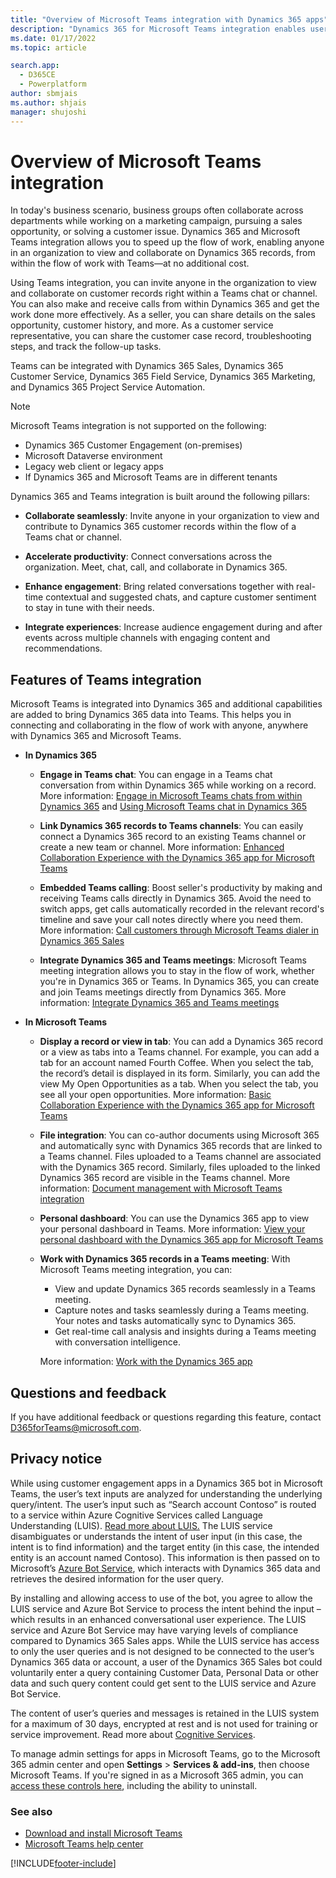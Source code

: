 ```yaml
---
title: "Overview of Microsoft Teams integration with Dynamics 365 apps"
description: "Dynamics 365 for Microsoft Teams integration enables users to easily work with customer engagement apps and share files directly from Microsoft Teams."
ms.date: 01/17/2022
ms.topic: article

search.app: 
  - D365CE
  - Powerplatform
author: sbmjais
ms.author: shjais
manager: shujoshi
---
```


# Overview of Microsoft Teams integration

In today's business scenario, business groups often collaborate across departments while working on a marketing campaign, pursuing a sales opportunity, or solving a customer issue. Dynamics 365 and Microsoft Teams integration allows you to speed up the flow of work, enabling anyone in an organization to view and collaborate on Dynamics 365 records, from within the flow of work with Teams—at no additional cost. 

Using Teams integration, you can invite anyone in the organization to view and collaborate on customer records right within a Teams chat or channel. You can also make and receive calls from within Dynamics 365 and get the work done more effectively. As a seller, you can share details on the sales opportunity, customer history, and more. As a customer service representative, you can share the customer case record, troubleshooting steps, and track the follow-up tasks.

Teams can be integrated with Dynamics 365 Sales, Dynamics 365 Customer Service, Dynamics 365 Field Service, Dynamics 365 Marketing, and Dynamics 365 Project Service Automation.

> [!NOTE]
> Microsoft Teams integration is not supported on the following: 
> 
>  - Dynamics 365 Customer Engagement (on-premises)
>  - Microsoft Dataverse environment
>  - Legacy web client or legacy apps
>  - If Dynamics 365 and Microsoft Teams are in different tenants


Dynamics 365 and Teams integration is built around the following pillars:

- **Collaborate seamlessly**: Invite anyone in your organization to view and contribute to Dynamics 365 customer records within the flow of a Teams chat or channel.

- **Accelerate productivity**: Connect conversations across the organization. Meet, chat, call, and collaborate in Dynamics 365.

- **Enhance engagement**: Bring related conversations together with real-time contextual and suggested chats, and capture customer sentiment to stay in tune with their needs. 

- **Integrate experiences**: Increase audience engagement during and after events across multiple channels with engaging content and recommendations.


## Features of Teams integration

Microsoft Teams is integrated into Dynamics 365 and additional capabilities are added to bring Dynamics 365 data into Teams. This helps you in connecting and collaborating in the flow of work with anyone, anywhere with Dynamics 365 and Microsoft Teams.

- **In Dynamics 365**

  - **Engage in Teams chat**: You can engage in a Teams chat conversation from within Dynamics 365 while working on a record. More information: [Engage in Microsoft Teams chats from within Dynamics 365](teams-collaboration-in-dynamics.md) and [Using Microsoft Teams chat in Dynamics 365](using-teams-chat-in-dynamics.md)

  - **Link Dynamics 365 records to Teams channels**: You can easily connect a Dynamics 365 record to an existing Teams channel or create a new team or channel. More information: [Enhanced Collaboration Experience with the Dynamics 365 app for Microsoft Teams](teams-collaboration-enhanced-experience.md)

  - **Embedded Teams calling**: Boost seller's productivity by making and receiving Teams calls directly in Dynamics 365. Avoid the need to switch apps, get calls automatically recorded in the relevant record's timeline and save your call notes directly where you need them.  More information: [Call customers through Microsoft Teams dialer in Dynamics 365 Sales](../sales/call-using-microsoft-teams.md)
  
  - **Integrate Dynamics 365 and Teams meetings**: Microsoft Teams meeting integration allows you to stay in the flow of work, whether you're in Dynamics 365 or Teams. In Dynamics 365, you can create and join Teams meetings directly from Dynamics 365. More information: [Integrate Dynamics 365 and Teams meetings](../sales/teams-integration/teams-meeting-integration.md)

- **In Microsoft Teams**

  - **Display a record or view in tab**: You can add a Dynamics 365 record or a view as tabs into a Teams channel. For example, you can add a tab for an account named Fourth Coffee. When you select the tab, the record’s detail is displayed in its form. Similarly, you can add the view My Open Opportunities as a tab. When you select the tab, you see all your open opportunities. More information: [Basic Collaboration Experience with the Dynamics 365 app for Microsoft Teams](teams-collaboration.md)

  - **File integration**: You can co-author documents using Microsoft 365 and automatically sync with Dynamics 365 records that are linked to a Teams channel. Files uploaded to a Teams channel are associated with the Dynamics 365 record. Similarly, files uploaded to the linked Dynamics 365 record are visible in the Teams channel. More information: [Document management with Microsoft Teams integration](teams-doc-management.md)

  - **Personal dashboard**: You can use the Dynamics 365 app to view your personal dashboard in Teams. More information: [View your personal dashboard with the Dynamics 365 app for Microsoft Teams](teams-personal-use.md)
  
  - **Work with Dynamics 365 records in a Teams meeting**: With Microsoft Teams meeting integration, you can:
      - View and update Dynamics 365 records seamlessly in a Teams meeting.
      - Capture notes and tasks seamlessly during a Teams meeting. Your notes and tasks automatically sync to Dynamics 365.
      - Get real-time call analysis and insights during a Teams meeting with conversation intelligence.
    
    More information: [Work with the Dynamics 365 app](../sales/teams-integration/work-with-d365-app.md)



## Questions and feedback

 If you have additional feedback or questions regarding this feature, contact [D365forTeams@microsoft.com](mailto:D365forTeams@microsoft.com).

## Privacy notice

While using customer engagement apps in a Dynamics 365 bot in Microsoft Teams, the user’s text inputs are analyzed for understanding the underlying query/intent. The user’s input such as “Search account Contoso” is routed to a service within Azure Cognitive Services called Language Understanding (LUIS). [Read more about LUIS.](https://www.luis.ai/) The LUIS service disambiguates or understands the intent of user input (in this case, the intent is to find information) and the target entity (in this case, the intended entity is an account named Contoso). This information is then passed on to Microsoft’s [Azure Bot Service](https://azure.microsoft.com/services/bot-service/), which interacts with Dynamics 365 data and retrieves the desired information for the user query.

By installing and allowing access to use of the bot, you agree to allow the LUIS service and Azure Bot Service to process the intent behind the input – which results in an enhanced conversational user experience. The LUIS service and Azure Bot Service may have varying levels of compliance compared to Dynamics 365 Sales apps. While the LUIS service has access to only the user queries and is not designed to be connected to the user’s Dynamics 365 data or account, a user of the Dynamics 365 Sales bot could voluntarily enter a query containing Customer Data, Personal Data or other data and such query content could get sent to the LUIS service and Azure Bot Service. 

The content of user’s queries and messages is retained in the LUIS system for a maximum of 30 days, encrypted at rest and is not used for training or service improvement. Read more about [Cognitive Services](https://azure.microsoft.com/services/cognitive-services/language-understanding-intelligent-service/). 

To manage admin settings for apps in Microsoft Teams, go to the Microsoft 365 admin center and open **Settings** > **Services & add-ins**, then choose Microsoft Teams. If you're signed in as a Microsoft 365 admin, you can [access these controls here](https://admin.microsoft.com/adminportal/home#/Settings/ServicesAndAddIns), including the ability to uninstall.


### See also
- [Download and install Microsoft Teams](https://support.office.com/article/download-and-install-microsoft-teams-422bf3aa-9ae8-46f1-83a2-e65720e1a34d)
- [Microsoft Teams help center](https://support.office.com/teams)



[!INCLUDE[footer-include](../includes/footer-banner.md)]
